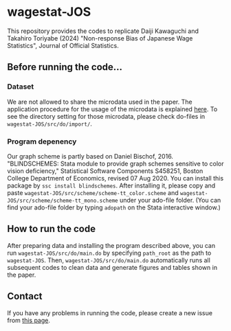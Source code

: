 # wagestat-JOS

This repository provides the codes to replicate Daiji Kawaguchi and Takahiro Toriyabe (2024) "Non-response Bias of Japanese Wage Statistics", Journal of Official Statistics.

## Before running the code...

### Dataset

We are not allowed to share the microdata used in the paper. The application procedure for the usage of the microdata is explained [here](https://www.e-stat.go.jp/microdata/). To see the directory setting for those microdata, please check do-files in `wagestat-JOS/src/do/import/`.

### Program depenency

Our graph scheme is partly based on Daniel Bischof, 2016. "BLINDSCHEMES: Stata module to provide graph schemes sensitive to color vision deficiency," Statistical Software Components S458251, Boston College Department of Economics, revised 07 Aug 2020. You can install this package by `ssc install blindschemes`. After installing it, please copy and paste `wagestat-JOS/src/scheme/scheme-tt_color.scheme` and `wagestat-JOS/src/scheme/scheme-tt_mono.scheme` under your ado-file folder. (You can find your ado-file folder by typing `adopath` on the Stata interactive window.)

## How to run the code

After preparing data and installing the program described above, you can run `wagestat-JOS/src/do/main.do` by specifying `path_root` as the path to `wagestat-JOS`. Then, `wagestat-JOS/src/do/main.do` automatically runs all subsequent codes to clean data and generate figures and tables shown in the paper.

## Contact

If you have any problems in running the code, please create a new issue from [this page](https://github.com/Takahiro-Toriyabe/wagestat-JOS/issues).
